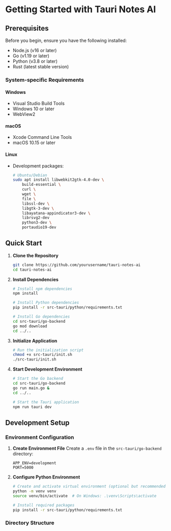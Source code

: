 # Getting Started with Tauri Notes AI

## Prerequisites

Before you begin, ensure you have the following installed:
- Node.js (v16 or later)
- Go (v1.19 or later)
- Python (v3.8 or later)
- Rust (latest stable version)

### System-specific Requirements

#### Windows
- Visual Studio Build Tools
- Windows 10 or later
- WebView2

#### macOS
- Xcode Command Line Tools
- macOS 10.15 or later

#### Linux
- Development packages:
  ```bash
  # Ubuntu/Debian
  sudo apt install libwebkit2gtk-4.0-dev \
      build-essential \
      curl \
      wget \
      file \
      libssl-dev \
      libgtk-3-dev \
      libayatana-appindicator3-dev \
      librsvg2-dev
      python3-dev \ 
      portaudio19-dev
  ```

## Quick Start

1. **Clone the Repository**
   ```bash
   git clone https://github.com/yourusername/tauri-notes-ai
   cd tauri-notes-ai
   ```

2. **Install Dependencies**
   ```bash
   # Install npm dependencies
   npm install

   # Install Python dependencies
   pip install -r src-tauri/python/requirements.txt

   # Install Go dependencies
   cd src-tauri/go-backend
   go mod download
   cd ../..
   ```

3. **Initialize Application**
   ```bash
   # Run the initialization script
   chmod +x src-tauri/init.sh
   ./src-tauri/init.sh
   ```

4. **Start Development Environment**
   ```bash
   # Start the Go backend
   cd src-tauri/go-backend
   go run main.go &
   cd ../..

   # Start the Tauri application
   npm run tauri dev
   ```

## Development Setup

### Environment Configuration

1. **Create Environment File**
   Create a `.env` file in the `src-tauri/go-backend` directory:
   ```env
   APP_ENV=development
   PORT=5000
   ```

2. **Configure Python Environment**
   ```bash
   # Create and activate virtual environment (optional but recommended)
   python -m venv venv
   source venv/bin/activate  # On Windows: .\venv\Scripts\activate
   
   # Install required packages
   pip install -r src-tauri/python/requirements.txt
   ```

### Directory Structure 